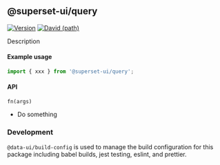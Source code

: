 ## @superset-ui/query

[![Version](https://img.shields.io/npm/v/@superset-ui/query.svg?style=flat)](https://img.shields.io/npm/v/@superset-ui/query.svg?style=flat)
[![David (path)](https://img.shields.io/david/apache-superset/superset-ui.svg?path=packages%2Fsuperset-ui-query&style=flat-square)](https://david-dm.org/apache-superset/superset-ui?path=packages/superset-ui-query)

Description

#### Example usage

```js
import { xxx } from '@superset-ui/query';
```

#### API

`fn(args)`

- Do something

### Development

`@data-ui/build-config` is used to manage the build configuration for this package including babel
builds, jest testing, eslint, and prettier.
